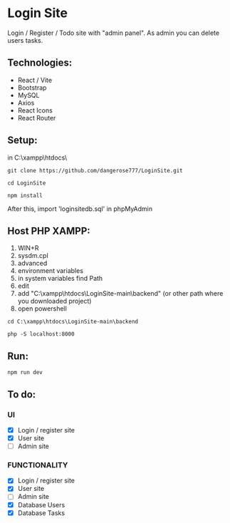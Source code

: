 # Login Site
Login / Register / Todo site with "admin panel". As admin you can delete users tasks.

## Technologies:
- React / Vite
- Bootstrap
- MySQL
- Axios
- React Icons
- React Router

## Setup:
in C:\xampp\htdocs\
```
git clone https://github.com/dangerose777/LoginSite.git
```
```
cd LoginSite
```
```
npm install
```
After this, import 'loginsitedb.sql' in phpMyAdmin

## Host PHP XAMPP:
1) WIN+R
2) sysdm.cpl
3) advanced
4) environment variables
5) in system variables find Path
6) edit
7) add "C:\xampp\htdocs\LoginSite-main\backend" (or other path where you downloaded project)
8) open powershell
```
cd C:\xampp\htdocs\LoginSite-main\backend
```
```
php -S localhost:8000
```

## Run:
```
npm run dev
```

## To do:
### UI
- [x]  Login / register site
- [x]  User site
- [ ]  Admin site
### FUNCTIONALITY
- [x]  Login / register site
- [x]  User site
- [ ]  Admin site
- [x]  Database Users
- [x]  Database Tasks
